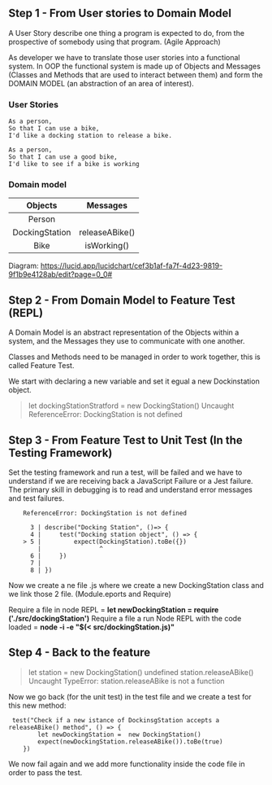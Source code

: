 ## Step 1 - From User stories to Domain Model

A User Story describe one thing a program is expected to do, from the prospective of somebody using that program. (Agile Approach)

As developer we have to translate those user stories into a functional system. In OOP the functional system is made up of Objects and Messages (Classes and Methods that are used to interact between them) and form the DOMAIN MODEL (an abstraction of an area of interest).

### User Stories
```
As a person,
So that I can use a bike,
I'd like a docking station to release a bike.

As a person,
So that I can use a good bike,
I'd like to see if a bike is working
```

### Domain model
| Objects | Messages|
| :--:    | :--:    |
| Person    |       |
| DockingStation  | releaseABike() |
| Bike            | isWorking()

Diagram: https://lucid.app/lucidchart/cef3b1af-fa7f-4d23-9819-9f1b9e4128ab/edit?page=0_0#

## Step 2 - From Domain Model to Feature Test (REPL)

A Domain Model is an abstract representation of the Objects within a system, and the Messages they use to communicate with one another.

Classes and Methods need to be managed in order to work together, this is called Feature Test.

We start with declaring a new variable and set it egual a new Dockinstation object.

> let dockingStationStratford = new DockingStation()
Uncaught ReferenceError: DockingStation is not defined

## Step 3  - From Feature Test to Unit Test (In the Testing Framework)

Set the testing framework and run a test, will be failed and we have to understand if we are receiving back a JavaScript Failure or a Jest failure. The primary skill in debugging is to read and understand error messages and test failures.

```
    ReferenceError: DockingStation is not defined

      3 | describe("Docking Station", ()=> {
      4 |     test("Docking station object", () => {
    > 5 |         expect(DockingStation).toBe({})
        |                ^
      6 |     })
      7 |     
      8 | })
```
Now we create a ne file .js where we create a new DockingStation class and we link those 2 file. (Module.eports and Require)



Require a file in node REPL = **let newDockingStation =  require ('./src/dockingStation')**
Require a file a run Node REPL with the code loaded = **node -i -e "$(< src/dockingStation.js)"**

## Step 4  - Back to the feature

> let station = new DockingStation()
undefined
> station.releaseABike()
Uncaught TypeError: station.releaseABike is not a function

Now we go back (for the unit test) in the test file and we create a test for this new method: 

```
 test("Check if a new istance of DockinsgStation accepts a releaseABike() method", () => {
        let newDockingStation =  new DockingStation()
        expect(newDockingStation.releaseABike()).toBe(true)
    })
```
We now fail again and we add more functionality inside the code file in order to pass the test.

